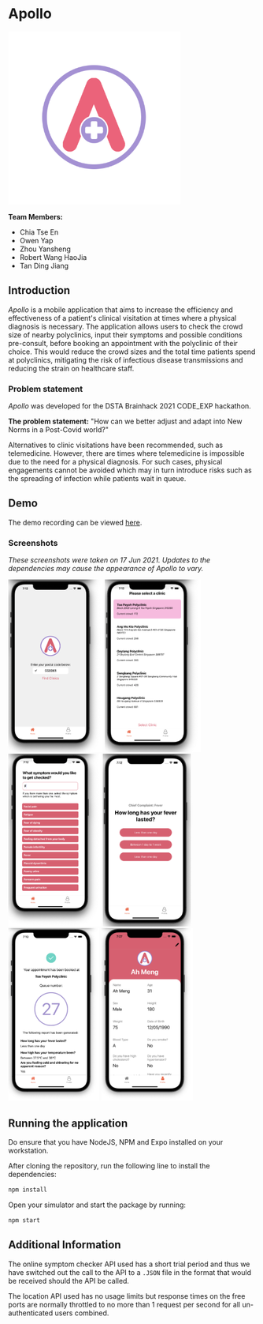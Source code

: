 # Apollo

<img src="assets/adaptive-icon.png" alt="Apollo Icon" height="350" />

**Team Members:**

- Chia Tse En
- Owen Yap
- Zhou Yansheng
- Robert Wang HaoJia
- Tan Ding Jiang

## Introduction

_Apollo_ is a mobile application that aims to increase the efficiency and effectiveness of a patient's clinical visitation at times where a physical diagnosis is necessary. The application allows users to check the crowd size of nearby polyclinics, input their symptoms and possible conditions pre-consult, before booking an appointment with the polyclinic of their choice. This would reduce the crowd sizes and the total time patients spend at polyclinics, mitigating the risk of infectious disease transmissions and reducing the strain on healthcare staff.

### Problem statement

_Apollo_ was developed for the DSTA Brainhack 2021 CODE_EXP hackathon.

**The problem statement:** "How can we better adjust and adapt into New Norms in a Post-Covid world?"

Alternatives to clinic visitations have been recommended, such as telemedicine. However, there are times where telemedicine is impossible due to the need for a physical diagnosis. For such cases, physical engagements cannot be avoided which may in turn introduce risks such as the spreading of infection while patients wait in queue.

## Demo

The demo recording can be viewed [here](https://youtu.be/MGSLVzRVLVU).

### Screenshots

_These screenshots were taken on 17 Jun 2021. Updates to the dependencies may cause the appearance of Apollo to vary._

<img src="screenshots/Apollo-home-screen.png" alt="home" height="350" />

<img src="screenshots/Apollo-clinic-screen.png" alt="clinic" height="350" />

<img src="screenshots/Apollo-triage-screen.png" alt="triage" height="350" />

<img src="screenshots/Apollo-question-screen.png" alt="question" height="350" />

<img src="screenshots/Apollo-appointment-screen.png" alt="appointment" height="350" />

<img src="screenshots/Apollo-profile-screen.png" alt="profile" height="350" />

## Running the application

Do ensure that you have NodeJS, NPM and Expo installed on your workstation.

After cloning the repository, run the following line to install the dependencies:

```bash
npm install
```

Open your simulator and start the package by running:

```bash
npm start
```

## Additional Information

The online symptom checker API used has a short trial period and thus we have switched out the call to the API to a `.JSON` file in the format that would be received should the API be called.

The location API used has no usage limits but response times on the free ports are normally throttled to no more than 1 request per second for all un-authenticated users combined.
